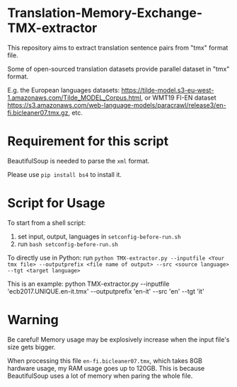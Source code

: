 # Translation-Memory-Exchange-TMX-extractor
This repository aims to extract translation sentence pairs from "tmx" format file.

Some of open-sourced translation datasets provide parallel dataset in "tmx" format. 

E.g. the European languages datasets: https://tilde-model.s3-eu-west-1.amazonaws.com/Tilde_MODEL_Corpus.html,
or WMT19 FI-EN dataset https://s3.amazonaws.com/web-language-models/paracrawl/release3/en-fi.bicleaner07.tmx.gz, etc.

# Requirement for this script
BeautifulSoup is needed to parse the `xml` format.

Please use `pip install bs4` to install it.

# Script for Usage
To start from a shell script:
1. set input, output, languages in `setconfig-before-run.sh`
2. run `bash setconfig-before-run.sh`

To directly use in Python:
run `python TMX-extractor.py --inputfile <Your tmx file> --outputprefix <file name of output> --src <source language> --tgt <target language>`

This is an example:
python TMX-extractor.py --inputfile 'ecb2017.UNIQUE.en-it.tmx' --outputprefix 'en-it' --src 'en' --tgt 'it'

# Warning
Be careful! Memory usage may be explosively increase when the input file's size gets bigger.

When processing this file `en-fi.bicleaner07.tmx`, which takes 8GB hardware usage, my RAM usage goes up to 120GB.
This is because BeautifulSoup uses a lot of memory when paring the whole file.